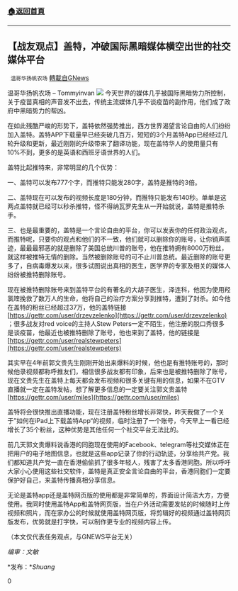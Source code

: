 ###  [:house:返回首頁](https://github.com/ourhimalayas/txt)
---


## 【战友观点】盖特，冲破国际黑暗媒体横空出世的社交媒体平台
` 温哥华扬帆农场` [轉載自GNews](https://gnews.org/zh-hans/1541855/)

温哥华扬帆农场 – Tommyinvan
![](https://assets.gnews.org/wp-content/uploads/2021/09/20210918-Tommyinvan-盖特，冲破国际黑暗媒体横空出世的社交媒体平台.jpg)
今天世界的媒体几乎被国际黑暗势力所控制，关于疫苗真相的声音发不出去，传统主流媒体几乎不谈疫苗的副作用，他们成了政府中黑暗势力的帮凶。

在如此残酷严峻的形势下，盖特依然强势推出，西方世界渴望言论自由的人们纷纷加入盖特。盖特APP下载量早已经突破几百万，短短的3个月盖特App已经经过几轮升级和更新，最近刚刚的升级带来了翻译功能，现在盖特华人的使用量只有10%不到，更多的是英语和西班牙语世界的人们。

盖特比起推特来，非常明显的几个优势：

一、盖特可以发布777个字，而推特只能发280字，盖特是推特的3倍。

二、盖特现在可以发布的视频长度是180分钟，而推特只能发布140秒。单单是这两点盖特就已经可以秒杀推特，怪不得纳瓦罗先生从一开始就说，盖特是推特杀手。

三、也是最重要的，盖特是一个言论自由的平台，你可以发表你的任何政治观点，而推特呢，只要你的观点和他们的不一致，他们就可以删除你的账号，让你销声匿迹，最最最邪恶的就是删除了美国总统川普的账号，他在推特拥有8000万粉丝，就这样被推特无情的删除。当然被删除账号的可不止川普总统。最近删除的账号更多了，自病毒爆发以来，很多试图说出真相的医生，医学界的专家及相关的媒体人纷纷被推特删除账号。

现在被推特删除账号来到盖特平台的有著名的大胡子医生，泽连科，他因为使用羟氯喹挽救了数万人的生命，他将自己的治疗方案分享到推特，遭到了封杀。如今他在盖特的粉丝已经超过37万，他的盖特链接 [https://gettr.com/user/drzevzelenko](https://gettr.com/user/drzevzelenko) ；很多战友对red voice的主持人Stew Peters一定不陌生，他注册的脱口秀很多是谈疫苗，他最近也被推特删除了账号，他也来到了盖特，他的链接是 [https://gettr.com/user/realstewpeters](https://gettr.com/user/realstewpeters)

其实早在4年前郭文贵先生刚刚开始出来爆料的时候，他也是有推特账号的，那时候他录视频都称呼推友们，相信很多战友都有印象，后来也是被推特删除了账号，现在文贵先生在盖特上每天都会发布视频和很多关键有用的信息，如果不在GTV直播就一定在盖特发帖，想了解更多信息的一定要关注郭文贵盖特 [https://gettr.com/user/miles](https://gettr.com/user/miles)

盖特将会很快推出直播功能，现在注册盖特粉丝增长非常快，昨天我做了一个关于”如何在iPad上下载盖特App“的视频，临时注册了一个账号，今天早上一看已经增长了35个粉丝，这种优势是其他任何一个社交平台无法比的。

前几天郭文贵爆料说香港的同胞现在使用的Facebook、telegram等社交媒体正在把用户的电子地图信息，也就是这些app记录了你的行动轨迹，分享给共产党。我们都知道共产党一直在香港偷偷抓了很多年轻人，残害了太多香港同胞。所以呼吁大家小心使用这些社交软件，盖特是真正安全言论自由的平台，香港同胞们一定要保护好自己，来盖特传播真相分享信息。

无论是盖特app还是盖特网页版的使用都是非常简单的，界面设计简洁大方，方便使用。我同时使用盖特App和盖特网页版，当在户外活动需要发帖的时候随时上传视频和照片，而在家办公的时候就使用盖特网页版，将剪辑好的视频通过盖特网页版发布，优势就是打字快，可以制作更专业的视频内容上传。

（本文仅代表任务观点，与GNEWS平台无关）

*编审：文敏*

*发布：**Shuang*

0
